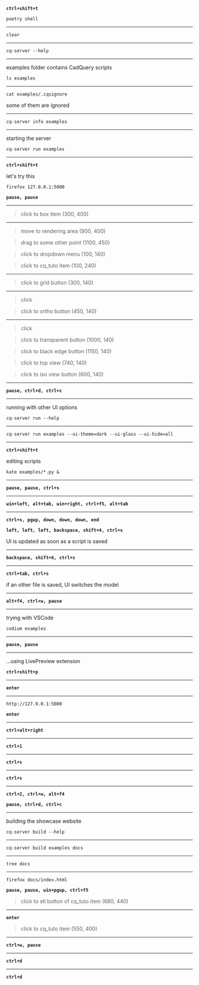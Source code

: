 <!-- Firefox started (large window) -->

__`ctrl+shift+t`__

    poetry shell

-----

    clear

------

    cq-server --help

---

examples folder contains CadQuery scripts

    ls examples

---

    cat examples/.cqsignore

some of them are ignored

---

    cq-server info examples

---

starting the server

    cq-server run examples

------

__`ctrl+shift+t`__

let's try this

    firefox 127.0.0.1:5000

__`pause, pause`__

---

> click to box item (300, 400)

---

> move to rendering area (900, 400)

> drag to some other point (1100, 450)

> click to dropdown menu (100, 140)

> click to cq_tuto item (100, 240)

----

> click to grid button (300, 140)

---

> click

> click to ortho button (450, 140)

---

> click

> click to transparent button (1000, 140)

> click to black edge button (1150, 140)

> click to top view (740, 140)

> click to iso view button (600, 140)

---

__`pause, ctrl+d, ctrl+c`__

---

running with other UI options

    cq-server run --help

---

    cq-server run examples --ui-theme=dark --ui-glass --ui-hide=all

-------

__`ctrl+shift+t`__

editing scripts

    kate examples/*.py &

----

__`pause, pause, ctrl+s`__

---

__`win+left, alt+tab, win+right, ctrl+f5, alt+tab`__

---

__`ctrl+s, pgup, down, down, down, end`__

__`left, left, left, backspace, shift+4, ctrl+s`__

UI is updated as soon as a script is saved

------

__`backspace, shift+6, ctrl+s`__

------

__`ctrl+tab, ctrl+s`__

if an other file is saved, UI switches the model

------

__`alt+f4, ctrl+w, pause`__

---

trying with VSCode

    codium examples

------

__`pause, pause`__

-------

...using LivePreview extension

__`ctrl+shift+p`__

---

__`enter`__

----

    http://127.0.0.1:5000

__`enter`__

---

__`ctrl+alt+right`__

---

__`ctrl+1`__

---

__`ctrl+s`__

---

__`ctrl+s`__

-------

__`ctrl+2, ctrl+w, alt+f4`__

__`pause, ctrl+d, ctrl+c`__

---

building the showcase website

    cq-server build --help

---

    cq-server build examples docs

----------

    tree docs

---

    firefox docs/index.html

__`pause, pause, win+pgup, ctrl+f5`__

> click to stl button of cq_tuto item (680, 440)

-----

__`enter`__

> click to cq_tuto item (550, 400)

------

__`ctrl+w, pause`__

------

__`ctrl+d`__

---

__`ctrl+d`__
